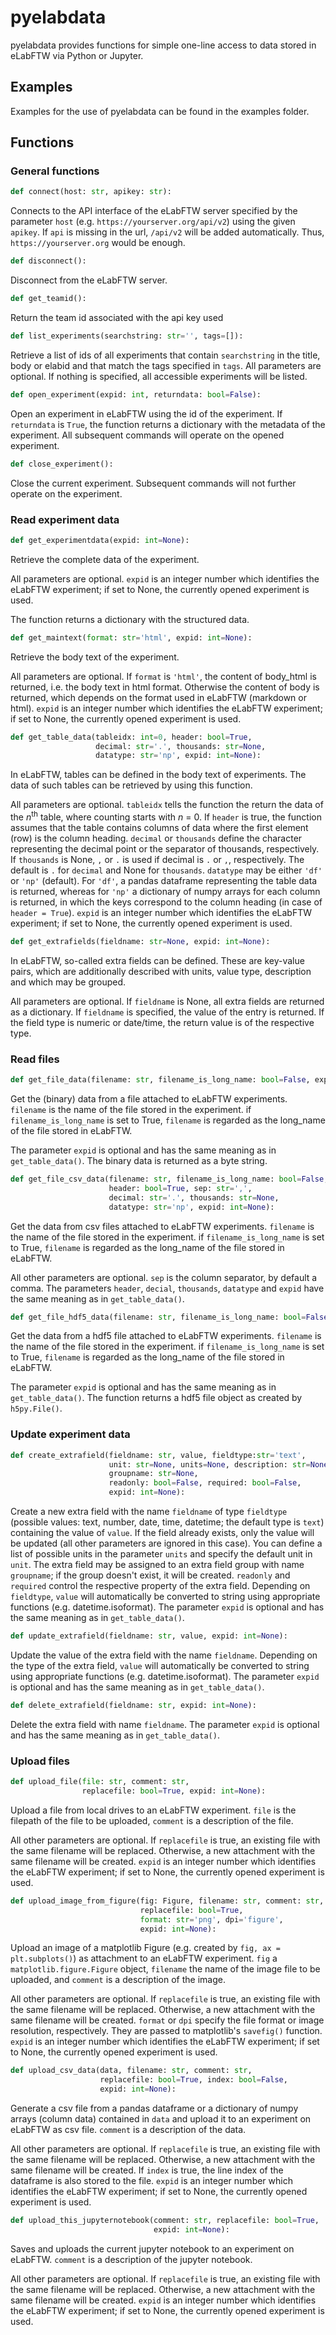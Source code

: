 # pyelabdata
pyelabdata provides functions for simple one-line access to data stored
in eLabFTW via Python or Jupyter.

## Examples
Examples for the use of pyelabdata can be found in the examples folder.

## Functions

### General functions

```python
def connect(host: str, apikey: str):
```
Connects to the API interface of the eLabFTW server specified by the
parameter `host` (e.g. `https://yourserver.org/api/v2`) 
using the given `apikey`.
If `api` is missing in the url, `/api/v2` will be added automatically.
Thus, `https://yourserver.org` would be enough.

```python
def disconnect():
```
Disconnect from the eLabFTW server.

```python
def get_teamid():
```
Return the team id associated with the api key used

```python
def list_experiments(searchstring: str='', tags=[]):
```
Retrieve a list of ids of all experiments that contain `searchstring`
in the title, body or elabid and that match the tags specified in `tags`.
All parameters are optional. If nothing is specified, all accessible
experiments will be listed.

```python
def open_experiment(expid: int, returndata: bool=False):
```
Open an experiment in eLabFTW using the id of the experiment. If `returndata`
is `True`, the function returns a dictionary with the metadata of the 
experiment.
All subsequent commands will operate on the opened experiment.

```python
def close_experiment():
```
Close the current experiment.
Subsequent commands will not further operate on the experiment.

### Read experiment data

```python
def get_experimentdata(expid: int=None):
```
Retrieve the complete data of the experiment.

All parameters are optional.
`expid` is an integer number which identifies the eLabFTW experiment; 
if set to None, the currently opened experiment is used.

The function returns a dictionary with the structured data.

```python
def get_maintext(format: str='html', expid: int=None):
```
Retrieve the body text of the experiment.

All parameters are optional. If `format` is `'html'`, the content of
body_html is returned, i.e. the body text in html format. Otherwise
the content of body is returned, which depends on the format used in
eLabFTW (markdown or html).
`expid` is an integer number which identifies the eLabFTW experiment; 
if set to None, the currently opened experiment is used.

```python
def get_table_data(tableidx: int=0, header: bool=True,
                   decimal: str='.', thousands: str=None,
                   datatype: str='np', expid: int=None):
```
In eLabFTW, tables can be defined in the body text of experiments.
The data of such tables can be retrieved by using this function.

All parameters are optional. `tableidx` tells the function the
return the data of the *n*<sup>th</sup> table, where counting starts with *n* = 0.
If `header` is true, the function assumes that the table contains
columns of data where the first element (row) is the column heading.
`decimal` or `thousands` define the character representing the decimal point or
the separator of thousands, respectively. If `thousands` is None, `,` or `.` is
used if decimal is `.` or `,`, respectively. The default is `.` for `decimal` and None
for `thousands`.
`datatype` may be either `'df'` or `'np'` (default). For `'df'`, a pandas dataframe
representing the table data is returned, whereas for `'np'` a dictionary
of numpy arrays for each column is returned, in which the keys correspond
to the column heading (in case of `header = True`).
`expid` is an integer number which identifies the eLabFTW experiment; 
if set to None, the currently opened experiment is used.

```python
def get_extrafields(fieldname: str=None, expid: int=None):
```
In eLabFTW, so-called extra fields can be defined. These are
key-value pairs, which are additionally described with units,
value type, description and which may be grouped.

All parameters are optional. If `fieldname` is None,
all extra fields are returned as a dictionary.
If `fieldname` is specified, the value of the entry
is returned. If the field type is numeric or date/time,
the return value is of the respective type.

### Read files

```python
def get_file_data(filename: str, filename_is_long_name: bool=False, expid: int=None):
```
Get the (binary) data from a file attached to eLabFTW experiments.
`filename` is the name of the file stored in the experiment. 
if `filename_is_long_name` is set to True, `filename` is 
regarded as the long_name of the file stored in eLabFTW.

The parameter `expid` is optional and has the same meaning as in
`get_table_data()`. The binary data is returned as a byte string.

```python
def get_file_csv_data(filename: str, filename_is_long_name: bool=False,
                      header: bool=True, sep: str=',', 
                      decimal: str='.', thousands: str=None,
                      datatype: str='np', expid: int=None):
```
Get the data from csv files attached to eLabFTW experiments.
`filename` is the name of the file stored in the experiment. 
if `filename_is_long_name` is set to True, `filename` is 
regarded as the long_name of the file stored in eLabFTW.

All other parameters are optional. `sep` is the column separator,
by default a comma. The parameters `header`, `decial`, `thousands`, 
`datatype` and `expid` have the same
meaning as in `get_table_data()`.

```python
def get_file_hdf5_data(filename: str, filename_is_long_name: bool=False, expid: int=None):
```
Get the data from a hdf5 file attached to eLabFTW experiments.
`filename` is the name of the file stored in the experiment. 
if `filename_is_long_name` is set to True, `filename` is 
regarded as the long_name of the file stored in eLabFTW.

The parameter `expid` is optional and has the same meaning as in
`get_table_data()`. The function returns a hdf5 file object as 
created by `h5py.File()`.

### Update experiment data

```python
def create_extrafield(fieldname: str, value, fieldtype:str='text',
                      unit: str=None, units=None, description: str=None,
                      groupname: str=None,
                      readonly: bool=False, required: bool=False,
                      expid: int=None):
```
Create a new extra field with the name `fieldname` of type `fieldtype`
(possible values: text, number, date, time, datetime; the default
type is `text`) containing the value of `value`. 
If the field already exists, only the value will be updated
(all other parameters are ignored in this case).
You can define a list of possible units in the
parameter `units` and specify the default unit in `unit`.
The extra field may be assigned to an extra field group with name
`groupname`; if the group doesn't exist, it will be created.
`readonly` and `required` control the respective property of the
extra field. 
Depending on `fieldtype`, `value` will automatically be converted
to string using appropriate functions (e.g. datetime.isoformat).
The parameter `expid` is optional and has the same meaning as in
`get_table_data()`.

```python
def update_extrafield(fieldname: str, value, expid: int=None):
```
Update the value of the extra field with the name `fieldname`.
Depending on the type of the extra field, 
`value` will automatically be converted
to string using appropriate functions (e.g. datetime.isoformat).
The parameter `expid` is optional and has the same meaning as in
`get_table_data()`.

```python
def delete_extrafield(fieldname: str, expid: int=None):
```
Delete the extra field with name `fieldname`.
The parameter `expid` is optional and has the same meaning as in
`get_table_data()`.

### Upload files

```python
def upload_file(file: str, comment: str,
                replacefile: bool=True, expid: int=None):
```
Upload a file from local drives to an eLabFTW experiment.
`file` is the filepath of the file to be uploaded, 
`comment` is a description of the file.

All other parameters are optional. If `replacefile` is true, an existing 
file with the same filename will be replaced. Otherwise, a new attachment
with the same filename will be created. 
`expid` is an integer number which identifies the eLabFTW experiment; 
if set to None, the currently opened experiment is used.

```python
def upload_image_from_figure(fig: Figure, filename: str, comment: str,
                             replacefile: bool=True, 
                             format: str='png', dpi='figure',
                             expid: int=None):
```
Upload an image of a matplotlib Figure (e.g. created by 
`fig, ax = plt.subplots()`) as attachment to an eLabFTW experiment. 
`fig` a `matplotlib.figure.Figure` object, `filename` the name of the image 
file to be uploaded, and `comment` is a description of the image.

All other parameters are optional. If `replacefile` is true, an existing 
file with the same filename will be replaced. Otherwise, a new attachment
with the same filename will be created. `format` or `dpi` specify the
file format or image resolution, respectively. They are passed to
matplotlib's `savefig()` function.
`expid` is an integer number which identifies the eLabFTW experiment; 
if set to None, the currently opened experiment is used.

```python
def upload_csv_data(data, filename: str, comment: str,
                    replacefile: bool=True, index: bool=False,
                    expid: int=None):
```
Generate a csv file from a pandas dataframe or a dictionary of
numpy arrays (column data) contained in `data` 
and upload it to an experiment on eLabFTW as csv file.
`comment` is a description of the data.

All other parameters are optional. If `replacefile` is true, an existing 
file with the same filename will be replaced. Otherwise, a new attachment
with the same filename will be created. If `index` is true, the line index
of the dataframe is also stored to the file.
`expid` is an integer number which identifies the eLabFTW experiment; 
if set to None, the currently opened experiment is used.

```python
def upload_this_jupyternotebook(comment: str, replacefile: bool=True,
                                expid: int=None):
```
Saves and uploads the current jupyter notebook
to an experiment on eLabFTW. `comment` is a description of the 
jupyter notebook.

All other parameters are optional. If `replacefile` is true, an existing 
file with the same filename will be replaced. Otherwise, a new attachment
with the same filename will be created. 
`expid` is an integer number which identifies the eLabFTW experiment; 
if set to None, the currently opened experiment is used.

